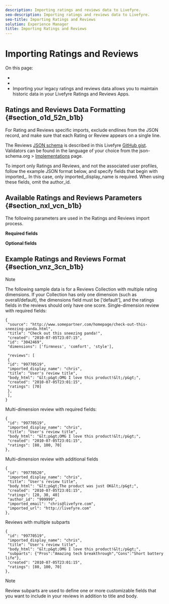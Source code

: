 ```yaml
---
description: Importing ratings and reviews data to Livefyre.
seo-description: Importing ratings and reviews data to Livefyre.
seo-title: Importing Ratings and Reviews
solution: Experience Manager
title: Importing Ratings and Reviews
---
```


# Importing Ratings and Reviews

On this page:

* [](#c_importing_ratings_and_reviews/section_o1d_52n_b1b)
* [](#c_importing_ratings_and_reviews/section_nxl_vcn_b1b)
* [](#c_importing_ratings_and_reviews/section_vnz_3cn_b1b)
Importing your legacy ratings and reviews data allows you to maintain historic data in your Livefyre Ratings and Reviews Apps.

## Ratings and Reviews Data Formatting {#section_o1d_52n_b1b}

For Rating and Reviews specific imports, exclude endlines from the JSON record, and make sure that each Rating or Review appears on a single line.

The Reviews [JSON schema](http://json-schema.org/) is described in this Livefyre [GitHub gist](https://github.com/Livefyre/import-tools/blob/master/lfvalidator/jsonschema/reviews_schema.json). Validators can be found in the language of your choice from the json-schema.org &gt; [Implementations](http://json-schema.org/implementations.html) page.

To import only Ratings and Reviews, and not the associated user profiles, follow the example JSON format below, and specify fields that begin with imported_. In this case, only imported_display_name is required. When using these fields, omit the author_id.

## Available Ratings and Reviews Parameters {#section_nxl_vcn_b1b}

The following parameters are used in the Ratings and Reviews import process.

**Required fields**

**Optional fields**

## Example Ratings and Reviews Format {#section_vnz_3cn_b1b}

>[!NOTE]
>
>The following sample data is for a Reviews Collection with multiple rating dimensions. If your Collection has only one dimension (such as overall/default), the dimensions field must be [‘default’], and the ratings fields in the reviews should only have one score.
Single-dimension review with required fields:

```
{
 "source": "http://www.somepartner.com/homepage/check-out-this-sneezing-panda.html",
 "title": "Check out this sneezing panda!",
 "created": "2010-07-05T23:07:15",
 "id": "3042469",
 "dimensions": ['firmness', 'comfort', 'style'],
 
 "reviews": [
 {
 "id": "99770519",
 "imported_display_name": "chris",
 "title": "User's review title",
 "body_html": "&lt;p&gt;OMG I love this product!&lt;/p&gt;",
 "created": "2010-07-05T23:01:15",
 "ratings": [70]
 },
 ],
}
```
Multi-dimension review with required fields:

```
{
 "id": "99770519",
 "imported_display_name": "chris",
 "title": "User's review title",
 "body_html": "&lt;p&gt;OMG I love this product!&lt;/p&gt;",
 "created": "2010-07-05T23:01:15",
 "ratings": [80, 100, 70]
},
```
Multi-dimension review with additional fields

```
{
 "id": "99770520",
 "imported_display_name": "chris",
 "title": "User's review title",
 "body_html": "&lt;p&gt;The product was just OK&lt;/p&gt;",
 "created": "2010-07-05T23:01:15",
 "ratings": [20, 30, 40]
 "author_id": "999999",
 "imported_email": "chris@livefyre.com",
 "imported_url": "http://livefyre.com"
},
```
Reviews with multiple subparts

```
{
 "id": "99770519",
 "imported_display_name": "chris",
 "title": "User's review title",
 "body_html": "&lt;p&gt;OMG I love this product!&lt;/p&gt;",
 "subparts": {"Pros":"Amazing tech breakthrough","Cons":"Short battery life"},
 "created": "2010-07-05T23:01:15",
 "ratings": [80, 100, 70]
},
```
>[!NOTE]
>
>Review subparts are used to define one or more customizable fields that you want to include in your reviews in addition to title and body.
